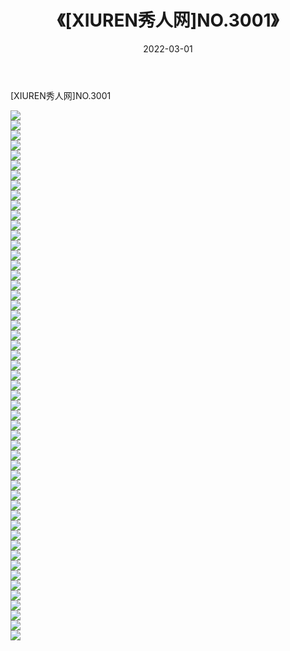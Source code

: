 ﻿---
layout: post
title:  《[XIUREN秀人网]NO.3001》
date:   2022-03-01
img: http://img.660000.xyz/Sharelink/秀人网/秀人网第04部分/[XIUREN秀人网]NO.3001/000.jpg
categories: [美女, 清纯, 唯美]
---

[XIUREN秀人网]NO.3001

 ![](http://img.660000.xyz/Sharelink/秀人网/秀人网第04部分/[XIUREN秀人网]NO.3001/001.jpg) <br>![](http://img.660000.xyz/Sharelink/秀人网/秀人网第04部分/[XIUREN秀人网]NO.3001/002.jpg) <br>![](http://img.660000.xyz/Sharelink/秀人网/秀人网第04部分/[XIUREN秀人网]NO.3001/003.jpg) <br>![](http://img.660000.xyz/Sharelink/秀人网/秀人网第04部分/[XIUREN秀人网]NO.3001/004.jpg) <br>![](http://img.660000.xyz/Sharelink/秀人网/秀人网第04部分/[XIUREN秀人网]NO.3001/005.jpg) <br>![](http://img.660000.xyz/Sharelink/秀人网/秀人网第04部分/[XIUREN秀人网]NO.3001/006.jpg) <br>![](http://img.660000.xyz/Sharelink/秀人网/秀人网第04部分/[XIUREN秀人网]NO.3001/007.jpg) <br>![](http://img.660000.xyz/Sharelink/秀人网/秀人网第04部分/[XIUREN秀人网]NO.3001/008.jpg) <br>![](http://img.660000.xyz/Sharelink/秀人网/秀人网第04部分/[XIUREN秀人网]NO.3001/009.jpg) <br>![](http://img.660000.xyz/Sharelink/秀人网/秀人网第04部分/[XIUREN秀人网]NO.3001/010.jpg) <br>![](http://img.660000.xyz/Sharelink/秀人网/秀人网第04部分/[XIUREN秀人网]NO.3001/011.jpg) <br>![](http://img.660000.xyz/Sharelink/秀人网/秀人网第04部分/[XIUREN秀人网]NO.3001/012.jpg) <br>![](http://img.660000.xyz/Sharelink/秀人网/秀人网第04部分/[XIUREN秀人网]NO.3001/013.jpg) <br>![](http://img.660000.xyz/Sharelink/秀人网/秀人网第04部分/[XIUREN秀人网]NO.3001/014.jpg) <br>![](http://img.660000.xyz/Sharelink/秀人网/秀人网第04部分/[XIUREN秀人网]NO.3001/015.jpg) <br>![](http://img.660000.xyz/Sharelink/秀人网/秀人网第04部分/[XIUREN秀人网]NO.3001/016.jpg) <br>![](http://img.660000.xyz/Sharelink/秀人网/秀人网第04部分/[XIUREN秀人网]NO.3001/017.jpg) <br>![](http://img.660000.xyz/Sharelink/秀人网/秀人网第04部分/[XIUREN秀人网]NO.3001/018.jpg) <br>![](http://img.660000.xyz/Sharelink/秀人网/秀人网第04部分/[XIUREN秀人网]NO.3001/019.jpg) <br>![](http://img.660000.xyz/Sharelink/秀人网/秀人网第04部分/[XIUREN秀人网]NO.3001/020.jpg) <br>![](http://img.660000.xyz/Sharelink/秀人网/秀人网第04部分/[XIUREN秀人网]NO.3001/021.jpg) <br>![](http://img.660000.xyz/Sharelink/秀人网/秀人网第04部分/[XIUREN秀人网]NO.3001/022.jpg) <br>![](http://img.660000.xyz/Sharelink/秀人网/秀人网第04部分/[XIUREN秀人网]NO.3001/023.jpg) <br>![](http://img.660000.xyz/Sharelink/秀人网/秀人网第04部分/[XIUREN秀人网]NO.3001/024.jpg) <br>![](http://img.660000.xyz/Sharelink/秀人网/秀人网第04部分/[XIUREN秀人网]NO.3001/025.jpg) <br>![](http://img.660000.xyz/Sharelink/秀人网/秀人网第04部分/[XIUREN秀人网]NO.3001/026.jpg) <br>![](http://img.660000.xyz/Sharelink/秀人网/秀人网第04部分/[XIUREN秀人网]NO.3001/027.jpg) <br>![](http://img.660000.xyz/Sharelink/秀人网/秀人网第04部分/[XIUREN秀人网]NO.3001/028.jpg) <br>![](http://img.660000.xyz/Sharelink/秀人网/秀人网第04部分/[XIUREN秀人网]NO.3001/029.jpg) <br>![](http://img.660000.xyz/Sharelink/秀人网/秀人网第04部分/[XIUREN秀人网]NO.3001/030.jpg) <br>![](http://img.660000.xyz/Sharelink/秀人网/秀人网第04部分/[XIUREN秀人网]NO.3001/031.jpg) <br>![](http://img.660000.xyz/Sharelink/秀人网/秀人网第04部分/[XIUREN秀人网]NO.3001/032.jpg) <br>![](http://img.660000.xyz/Sharelink/秀人网/秀人网第04部分/[XIUREN秀人网]NO.3001/033.jpg) <br>![](http://img.660000.xyz/Sharelink/秀人网/秀人网第04部分/[XIUREN秀人网]NO.3001/034.jpg) <br>![](http://img.660000.xyz/Sharelink/秀人网/秀人网第04部分/[XIUREN秀人网]NO.3001/035.jpg) <br>![](http://img.660000.xyz/Sharelink/秀人网/秀人网第04部分/[XIUREN秀人网]NO.3001/036.jpg) <br>![](http://img.660000.xyz/Sharelink/秀人网/秀人网第04部分/[XIUREN秀人网]NO.3001/037.jpg) <br>![](http://img.660000.xyz/Sharelink/秀人网/秀人网第04部分/[XIUREN秀人网]NO.3001/038.jpg) <br>![](http://img.660000.xyz/Sharelink/秀人网/秀人网第04部分/[XIUREN秀人网]NO.3001/039.jpg) <br>![](http://img.660000.xyz/Sharelink/秀人网/秀人网第04部分/[XIUREN秀人网]NO.3001/040.jpg) <br>![](http://img.660000.xyz/Sharelink/秀人网/秀人网第04部分/[XIUREN秀人网]NO.3001/041.jpg) <br>![](http://img.660000.xyz/Sharelink/秀人网/秀人网第04部分/[XIUREN秀人网]NO.3001/042.jpg) <br>![](http://img.660000.xyz/Sharelink/秀人网/秀人网第04部分/[XIUREN秀人网]NO.3001/043.jpg) <br>![](http://img.660000.xyz/Sharelink/秀人网/秀人网第04部分/[XIUREN秀人网]NO.3001/044.jpg) <br>![](http://img.660000.xyz/Sharelink/秀人网/秀人网第04部分/[XIUREN秀人网]NO.3001/045.jpg) <br>![](http://img.660000.xyz/Sharelink/秀人网/秀人网第04部分/[XIUREN秀人网]NO.3001/046.jpg) <br>![](http://img.660000.xyz/Sharelink/秀人网/秀人网第04部分/[XIUREN秀人网]NO.3001/047.jpg) <br>![](http://img.660000.xyz/Sharelink/秀人网/秀人网第04部分/[XIUREN秀人网]NO.3001/048.jpg) <br>![](http://img.660000.xyz/Sharelink/秀人网/秀人网第04部分/[XIUREN秀人网]NO.3001/049.jpg) <br>![](http://img.660000.xyz/Sharelink/秀人网/秀人网第04部分/[XIUREN秀人网]NO.3001/050.jpg) <br>![](http://img.660000.xyz/Sharelink/秀人网/秀人网第04部分/[XIUREN秀人网]NO.3001/051.jpg) <br>![](http://img.660000.xyz/Sharelink/秀人网/秀人网第04部分/[XIUREN秀人网]NO.3001/052.jpg) <br>![](http://img.660000.xyz/Sharelink/秀人网/秀人网第04部分/[XIUREN秀人网]NO.3001/053.jpg) <br>